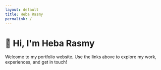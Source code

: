 ```yaml
---
layout: default
title: Heba Rasmy
permalink: /
---
```


# 👋 Hi, I'm Heba Rasmy

Welcome to my portfolio website. Use the links above to explore my work, experiences, and get in touch!
